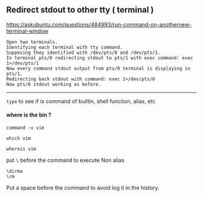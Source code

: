 ## Redirect stdout to other tty ( terminal )
https://askubuntu.com/questions/484993/run-command-on-anothernew-terminal-window

    Open two terminals.
    Identifying each terminal with tty command.
    Supposing they identified with /dev/pts/0 and /dev/pts/1.
    In terminal pts/0 redirecting stdout to pts/1 with exec command: exec 1>/dev/pts/1
    Now every command stdout output from pts/0 terminal is displaying in pts/1.
    Redirecting back stdout with command: exec 1>/dev/pts/0
    Now pts/0 stdout working as before.

------

`type` to see if is command of builtin, shell function, alias, etc

#### where is the bin ?
```
command -v vim

which vim

whereis vim

```

put `\` before the command to execute Non alias
```
\dirma
\rm
```

Put a space before the command to avoid log it in the history.

